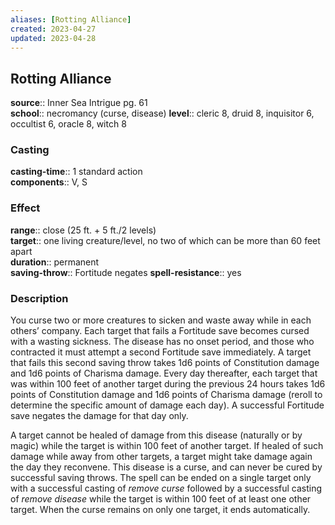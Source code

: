 ```yaml
---
aliases: [Rotting Alliance]
created: 2023-04-27
updated: 2023-04-28
---
```


## Rotting Alliance

**source**:: Inner Sea Intrigue pg. 61  
**school**:: necromancy (curse, disease)
**level**:: cleric 8, druid 8, inquisitor 6, occultist 6, oracle 8, witch 8

### Casting

**casting-time**:: 1 standard action  
**components**:: V, S

### Effect

**range**:: close (25 ft. + 5 ft./2 levels)  
**target**:: one living creature/level, no two of which can be more than 60 feet apart  
**duration**:: permanent  
**saving-throw**:: Fortitude negates
**spell-resistance**:: yes

### Description

You curse two or more creatures to sicken and waste away while in each others’ company. Each target that fails a Fortitude save becomes cursed with a wasting sickness. The disease has no onset period, and those who contracted it must attempt a second Fortitude save immediately. A target that fails this second saving throw takes 1d6 points of Constitution damage and 1d6 points of Charisma damage. Every day thereafter, each target that was within 100 feet of another target during the previous 24 hours takes 1d6 points of Constitution damage and 1d6 points of Charisma damage (reroll to determine the specific amount of damage each day). A successful Fortitude save negates the damage for that day only.  
  
A target cannot be healed of damage from this disease (naturally or by magic) while the target is within 100 feet of another target. If healed of such damage while away from other targets, a target might take damage again the day they reconvene. This disease is a curse, and can never be cured by successful saving throws. The spell can be ended on a single target only with a successful casting of *remove curse* followed by a successful casting of *remove disease* while the target is within 100 feet of at least one other target. When the curse remains on only one target, it ends automatically.
